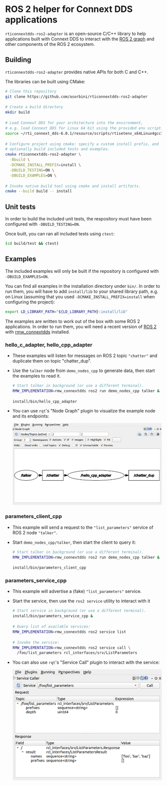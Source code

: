 # ROS 2 helper for Connext DDS applications

`rticonnextdds-ros2-adapter` is an open-source C/C++ library to help
applications built with Connext DDS to interact with the
[ROS 2 graph](https://docs.ros.org/en/rolling/Tutorials/Understanding-ROS2-Nodes.html#the-ros-2-graph) and other components of the ROS 2 ecosystem.

## Building

`rticonnextdds-ros2-adapter` provides native APIs for both C and C++.

The libraries can be built using CMake:

```sh
# Clone this repository
git clone https://github.com/asorbini/rticonnextdds-ros2-adapter

# Create a build directory
mkdir build

# Load Connext DDS for your architecture into the environment,
# e.g. load Connext DDS for Linux 64 bit using the provided env script.
source ~/rti_connext_dds-6.0.1/resource/scripts/rtisetenv_x64Linux4gcc7.3.0.bash

# Configure project using cmake: specify a custom install prefix, and
# optionally build included tests and examples.
cmake rticonnextdds-ros2-adapter \
  -Bbuild \
  -DCMAKE_INSTALL_PREFIX=install \
  -DBUILD_TESTING=ON \
  -DBUILD_EXAMPLES=ON \

# Invoke native build tool using cmake and install artifacts.
cmake --build build -- install
```

## Unit tests

In order to build the included unit tests, the respository must have been
configured with `-DBUILD_TESTING=ON`.

Once built, you can ran all included tests using `ctest`:

```sh
(cd build/test && ctest)
```

## Examples

The included examples will only be built if the repository is configured with
`-DBUILD_EXAMPLES=ON`.

You can find all examples in the installation directory under `bin/`.
In order to run them, you will have to add `install/lib` to your shared library
path, e.g. on Linux (assuming that you used `-DCMAKE_INSTALL_PREFIX=install` when configuring the project):

```sh
export LD_LIBRARY_PATH="${LD_LIBRARY_PATH}:install/lib"
```

The examples are written to work out of the box with some ROS 2 applications. In order to run them, you will need a recent version of [ROS 2](https://docs.ros.org/en/rolling/Installation.html) with [rmw_connextdds](https://github.com/ros2/rmw_connextdds) installed.

### hello_c_adapter, hello_cpp_adapter

- These examples will listen for messages on ROS 2 topic `"chatter"` and
  duplicate them on topic "chatter_dup".

- Use the `talker` node from `demo_nodes_cpp` to generate data,
  then start the examples to read it.

  ```sh
  # Start talker in background (or use a different terminal).
  RMW_IMPLEMENTATION=rmw_connextdds ros2 run demo_nodes_cpp talker &

  install/bin/hello_cpp_adapter
  ```

- You can use `rqt`'s "Node Graph" plugin to visualize the example node and
  its endpoints:

  ![hello_cpp_adapter in rqt](docs/static/hello_cpp_adapter_rqt.png)

### parameters_client_cpp

- This example will send a request to the `"list_parameters"` service
  of ROS 2 node `"talker"`.

- Start `demo_nodes_cpp/talker`, then start the client to query it:

  ```sh
  # Start talker in background (or use a different terminal).
  RMW_IMPLEMENTATION=rmw_connextdds ros2 run demo_nodes_cpp talker &

  install/bin/parameters_client_cpp
  ```

### parameters_service_cpp

- This example will advertise a (fake) `"list_parameters"` service.

- Start the service, then use the `ros2 service` utility to interact with it

  ```sh
  # Start service in background (or use a different terminal).
  install/bin/parameters_service_cpp &

  # Query list of available services:
  RMW_IMPLEMENTATION=rmw_connextdds ros2 service list

  # Invoke the service:
  RMW_IMPLEMENTATION=rmw_connextdds ros2 service call \
    /foo/list_parameters rcl_interfaces/srv/ListParameters
  ```

- You can also use `rqt`'s "Service Call" plugin to interact with the service:

  ![parameters_service_cpp in rqt](docs/static/parameters_service_cpp_in_rqt.png)


